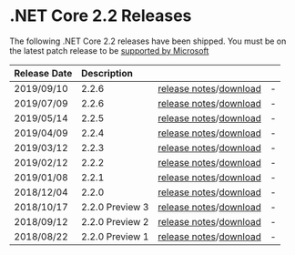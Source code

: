 # .NET Core 2.2 Releases

The following .NET Core 2.2 releases have been shipped. You must be on the latest patch release to be [supported by Microsoft](../../microsoft-support.md)

| Release Date | Description |  |  |
| :-- | :-- | :--: | :-- |
| 2019/09/10 | 2.2.6 | [release notes](2.2.7/2.2.7.md)/[download](2.2.7/2.2.7-download.md) | - |
| 2019/07/09 | 2.2.6 | [release notes](2.2.6/2.2.6.md)/[download](2.2.6/2.2.6-download.md) | - |
| 2019/05/14 | 2.2.5 | [release notes](2.2.5/2.2.5.md)/[download](2.2.5/2.2.5-download.md) | - |
| 2019/04/09 | 2.2.4 | [release notes](2.2.4/2.2.4.md)/[download](2.2.4/2.2.4-download.md) | - |
| 2019/03/12 | 2.2.3 | [release notes](2.2.3/2.2.3.md)/[download](2.2.3/2.2.3-download.md) | - |
| 2019/02/12 | 2.2.2 | [release notes](2.2.2/2.2.2.md)/[download](2.2.2/2.2.2-download.md) | - |
| 2019/01/08 | 2.2.1 | [release notes](2.2.1/2.2.1.md)/[download](2.2.1/2.2.1-download.md) | - |
| 2018/12/04 | 2.2.0 | [release notes](2.2.0/2.2.0.md)/[download](2.2.0/2.2.0-download.md) | - |
| 2018/10/17 | 2.2.0 Preview 3 | [release notes](./preview/2.2.0-preview3.md)/[download](./preview/2.2.0-preview3-download.md) | - |
| 2018/09/12 | 2.2.0 Preview 2 | [release notes](./preview/2.2.0-preview2.md)/[download](./preview/2.2.0-preview2-download.md) | - |
| 2018/08/22 | 2.2.0 Preview 1 | [release notes](./preview/2.2.0-preview1.md)/[download](./preview/2.2.0-preview1-download.md) | - |
